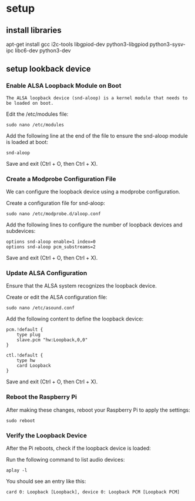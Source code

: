 # setup

## install libraries

apt-get install gcc i2c-tools libgpiod-dev python3-libgpiod python3-sysv-ipc libc6-dev python3-dev

## setup lookback device

### Enable ALSA Loopback Module on Boot
`The ALSA loopback device (snd-aloop) is a kernel module that needs to be loaded on boot.`

Edit the /etc/modules file:

```
sudo nano /etc/modules
```

Add the following line at the end of the file to ensure the snd-aloop module is loaded at boot:

```
snd-aloop
```

Save and exit (Ctrl + O, then Ctrl + X).

### Create a Modprobe Configuration File
We can configure the loopback device using a modprobe configuration.

Create a configuration file for snd-aloop:

```
sudo nano /etc/modprobe.d/aloop.conf
```

Add the following lines to configure the number of loopback devices and subdevices:

```
options snd-aloop enable=1 index=0
options snd-aloop pcm_substreams=2
```

Save and exit (Ctrl + O, then Ctrl + X).

### Update ALSA Configuration
Ensure that the ALSA system recognizes the loopback device.

Create or edit the ALSA configuration file:

```
sudo nano /etc/asound.conf
```

Add the following content to define the loopback device:

```
pcm.!default {
    type plug
    slave.pcm "hw:Loopback,0,0"
}

ctl.!default {
    type hw
    card Loopback
}
```

Save and exit (Ctrl + O, then Ctrl + X).

### Reboot the Raspberry Pi
After making these changes, reboot your Raspberry Pi to apply the settings:

```
sudo reboot
```

### Verify the Loopback Device
After the Pi reboots, check if the loopback device is loaded:

Run the following command to list audio devices:

```
aplay -l
```

You should see an entry like this:

```
card 0: Loopback [Loopback], device 0: Loopback PCM [Loopback PCM]
```
